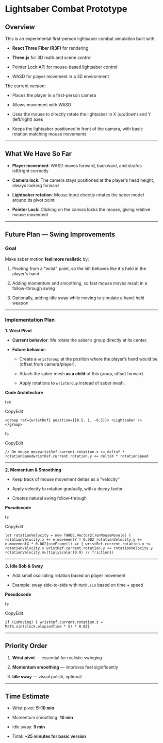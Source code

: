 # Lightsaber Combat Prototype

## Overview

This is an experimental first-person lightsaber combat simulation built with:

- **React Three Fiber (R3F)** for rendering
    
- **Three.js** for 3D math and scene control
    
- Pointer Lock API for mouse-based lightsaber control
    
- WASD for player movement in a 3D environment
    

The current version:

- Places the player in a first-person camera
    
- Allows movement with WASD
    
- Uses the mouse to directly rotate the lightsaber in X (up/down) and Y (left/right) axes
    
- Keeps the lightsaber positioned in front of the camera, with basic rotation matching mouse movements
    

* * *

## What We Have So Far

- **Player movement**: WASD moves forward, backward, and strafes left/right correctly
    
- **Camera lock**: The camera stays positioned at the player's head height, always looking forward
    
- **Lightsaber rotation**: Mouse input directly rotates the saber model around its pivot point
    
- **Pointer Lock**: Clicking on the canvas locks the mouse, giving relative mouse movement
    

* * *

## Future Plan — Swing Improvements

### Goal

Make saber motion **feel more realistic** by:

1.  Pivoting from a "wrist" point, so the hilt behaves like it's held in the player's hand
    
2.  Adding momentum and smoothing, so fast mouse moves result in a follow-through swing
    
3.  Optionally, adding idle sway while moving to simulate a hand-held weapon
    

* * *

### Implementation Plan

**1\. Wrist Pivot**

- **Current behavior**: We rotate the saber’s group directly at its center.
    
- **Future behavior**:
    
    - Create a `wristGroup` at the position where the player’s hand would be (offset from camera/player).
        
    - Attach the saber mesh **as a child** of this group, offset forward.
        
    - Apply rotations to `wristGroup` instead of saber mesh.
        

**Code Architecture**

tsx

CopyEdit

`<group ref={wristRef} position={[0.5, 1, -0.5]}> <Lightsaber /></group>`

ts

CopyEdit

`// On mouse movewristRef.current.rotation.x += deltaY * rotationSpeedwristRef.current.rotation.y += deltaX * rotationSpeed`

* * *

**2\. Momentum & Smoothing**

- Keep track of mouse movement deltas as a "velocity"
    
- Apply velocity to rotation gradually, with a decay factor
    
- Creates natural swing follow-through
    

**Pseudocode**

ts

CopyEdit

`let rotationVelocity = new THREE.Vector2()onMouseMove(e) { rotationVelocity.x += e.movementY * 0.002 rotationVelocity.y += e.movementX * 0.002}useFrame(() => { wristRef.current.rotation.x += rotationVelocity.x wristRef.current.rotation.y += rotationVelocity.y rotationVelocity.multiplyScalar(0.9) // friction})`

* * *

**3\. Idle Bob & Sway**

- Add small oscillating rotation based on player movement
    
- Example: sway side-to-side with `Math.sin` based on time + speed
    

**Pseudocode**

ts

CopyEdit

`if (isMoving) { wristRef.current.rotation.z = Math.sin(clock.elapsedTime * 5) * 0.02}`

* * *

## Priority Order

1.  **Wrist pivot** — essential for realistic swinging
    
2.  **Momentum smoothing** — improves feel significantly
    
3.  **Idle sway** — visual polish, optional
    

* * *

## Time Estimate

- Wrist pivot: **5–10 min**
    
- Momentum smoothing: **10 min**
    
- Idle sway: **5 min**
    
- Total: **~25 minutes for basic version**